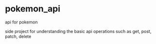 # pokemon_api
 api for pokemon

side project for understanding the basic api operations such as get, post, patch, delete